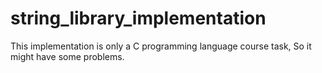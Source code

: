 # string_library_implementation
This implementation is only a C programming language course task, So it might have some problems.
